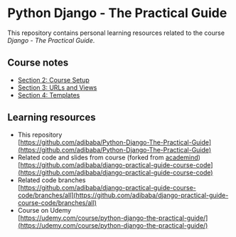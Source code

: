 # Python Django - The Practical Guide

This repository contains personal learning resources related to the course *Django - The Practical Guide*.

## Course notes

- [Section 2: Course Setup](Section-2-Course-Setup.md)
- [Section 3: URLs and Views](Section-3-URLs-and-Views.md)
- [Section 4: Templates](Section-4-Templates.md)

## Learning resources

- This repository  
  [https://github.com/adibaba/Python-Django-The-Practical-Guide](https://github.com/adibaba/Python-Django-The-Practical-Guide)
- Related code and slides from course (forked from [academind](https://github.com/academind/django-practical-guide-course-code))  
  [https://github.com/adibaba/django-practical-guide-course-code](https://github.com/adibaba/django-practical-guide-course-code)
- Related code branches  
  [https://github.com/adibaba/django-practical-guide-course-code/branches/all](https://github.com/adibaba/django-practical-guide-course-code/branches/all)
- Course on Udemy  
  [https://udemy.com/course/python-django-the-practical-guide/](https://udemy.com/course/python-django-the-practical-guide/)